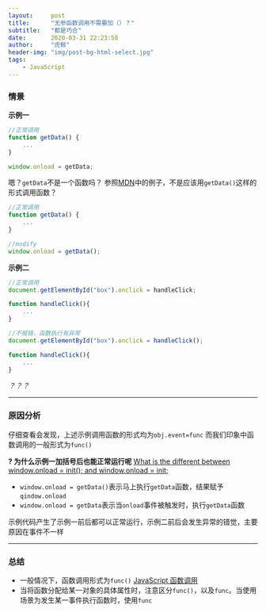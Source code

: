 ```yaml
---
layout:     post
title:      "无参函数调用不需要加（）？"
subtitle:   "都是巧合"
date:       2020-03-31 22:23:58
author:     "虎鲸"
header-img: "img/post-bg-html-select.jpg"
tags:
    - JavaScript
---
```


### 情景
**示例一**

```javascript
//正常调用
function getData() {
	...	
}

window.onload = getData;
```
嗯？`getData`不是一个函数吗？
参照[MDN](https://developer.mozilla.org/zh-CN/docs/Web/JavaScript/Reference/Functions)中的例子，不是应该用`getData()`这样的形式调用函数？
```javascript
//正常调用
function getData() {
	...	
}

//modify
window.onload = getData();
```


**示例二**
```javascript
//正常调用
document.getElementById("box").onclick = handleClick;

function handleClick(){
	...
}
```
```javascript
//不报错，函数执行有异常
document.getElementById("box").onclick = handleClick();

function handleClick(){
	...
}
```

*？？？*
***
### 原因分析
仔细查看会发现，上述示例调用函数的形式均为`obj.event=func`
而我们印象中函数调用的一般形式为`func()`

**? 为什么示例一加括号后也能正常运行呢**
[What is the different between window.onload = init(); and window.onload = init;](https://stackoverflow.com/questions/8830074/what-is-the-different-between-window-onload-init-and-window-onload-init/8830126#8830126)
* `window.onload = getData()`表示马上执行`getData`函数，结果赋予`qindow.onload`
* `window.onload = getData`表示当`onload`事件被触发时，执行`getData`函数

示例代码产生了示例一前后都可以正常运行，示例二前后会发生异常的错觉，主要原因在事件不一样
***
### 总结
* 一般情况下，函数调用形式为`func()`  [JavaScript 函数调用](https://www.w3school.com.cn/js/js_function_invocation.asp)
* 当将函数分配给某一对象的具体属性时，注意区分`func()`，以及`func`。当使用场景为发生某一事件执行函数时，使用`func`
